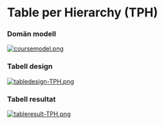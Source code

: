 # Table per Hierarchy (TPH)

### Domän modell

[![coursemodel.png](https://i.postimg.cc/W1yn6yK9/coursemodel.png)](https://postimg.cc/BjxHJmJD)

### Tabell design

[![tabledesign-TPH.png](https://i.postimg.cc/zGQsb0kN/tabledesign-TPH.png)](https://postimg.cc/v4WqC7j2)

### Tabell resultat

[![tableresult-TPH.png](https://i.postimg.cc/QdvzxVXx/tableresult-TPH.png)](https://postimg.cc/21FG0kbP)
